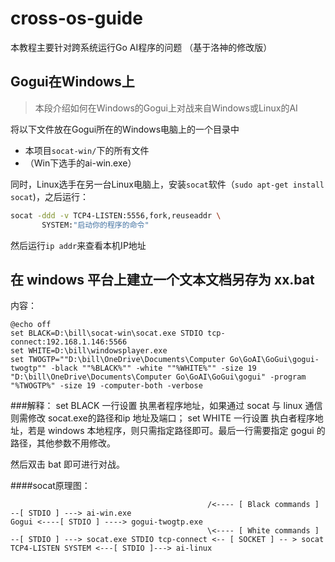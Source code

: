 # cross-os-guide
本教程主要针对跨系统运行Go AI程序的问题 （基于洛神的修改版）
## Gogui在Windows上
> 本段介绍如何在Windows的Gogui上对战来自Windows或Linux的AI

将以下文件放在Gogui所在的Windows电脑上的一个目录中
 - 本项目`socat-win/`下的所有文件
 - （Win下选手的ai-win.exe）
 
同时，Linux选手在另一台Linux电脑上，安装`socat`软件（`sudo apt-get install socat`)，之后运行：
```bash
socat -ddd -v TCP4-LISTEN:5556,fork,reuseaddr \ 
       SYSTEM:"启动你的程序的命令"
```
然后运行`ip addr`来查看本机IP地址


## 在 windows 平台上建立一个文本文档另存为 xx.bat
内容：
```
@echo off
set BLACK=D:\bill\socat-win\socat.exe STDIO tcp-connect:192.168.1.146:5566
set WHITE=D:\bill\windowsplayer.exe
set TWOGTP=""D:\bill\OneDrive\Documents\Computer Go\GoAI\GoGui\gogui-twogtp"" -black ""%BLACK%"" -white ""%WHITE%"" -size 19
"D:\bill\OneDrive\Documents\Computer Go\GoAI\GoGui\gogui" -program "%TWOGTP%" -size 19 -computer-both -verbose
```
###解释：
set BLACK 一行设置 执黑者程序地址，如果通过 socat 与 linux 通信则需修改 socat.exe的路径和ip 地址及端口； 
set WHITE 一行设置 执白者程序地址，若是 windows 本地程序，则只需指定路径即可。最后一行需要指定 gogui 的路径，其他参数不用修改。

然后双击 bat 即可进行对战。

####socat原理图：
```
                                            /<---- [ Black commands ] --[ STDIO ] ---> ai-win.exe
Gogui <----[ STDIO ] ----> gogui-twogtp.exe
                                            \<---- [ White commands ] --[ STDIO ] ---> socat.exe STDIO tcp-connect <-- [ SOCKET ] -- > socat TCP4-LISTEN SYSTEM <---[ STDIO ]---> ai-linux
```

